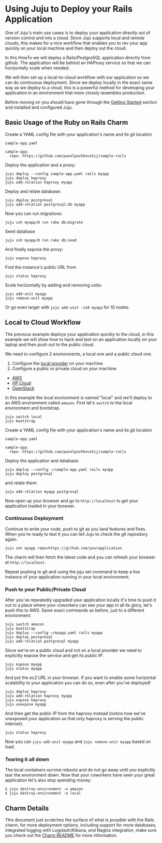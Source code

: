#  Using Juju to Deploy your Rails Application

One of Juju's main use cases is to deploy your application directly out of
version control and into a cloud. Since Juju supports local and remote clouds,
this makes for a nice workflow that enables you to rev your app quickly on your
local machine and then deploy out the cloud.

In this HowTo we will deploy a Rails/PostgreSQL application directly from
github. The application will be behind an HAProxy service so that we can
horizontally scale when needed.

We will then set up a local-to-cloud workflow with our application so we can do
continuous deployment. Since we deploy locally in the exact same way as we
deploy to a cloud, this is a powerful method for developing your application in
an environment that more closely resembles production.

Before moving on you should have gone through the [Getting
Started](https://juju.ubuntu.com/docs/getting-started.html) section and
installed and configured Juju.

##  Basic Usage of the Ruby on Rails Charm

Create a YAML config file with your application's name and its git location

`sample-app.yaml`

    sample-app:
      repo: https://github.com/pavelpachkovskij/sample-rails

Deploy the application and a proxy:

    juju deploy --config sample-app.yaml rails myapp
    juju deploy haproxy
    juju add-relation haproxy myapp

Deploy and relate database:

    juju deploy postgresql
    juju add-relation postgresql:db myapp

Now you can run migrations:

    juju ssh myapp/0 run rake db:migrate

Seed database

    juju ssh myapp/0 run rake db:seed

And finally expose the proxy:

    juju expose haproxy

Find the instance's public URL from

    juju status haproxy

Scale horizontally by adding and removing units:

    juju add-unit myapp
    juju remove-unit myapp

Or go even larger with `juju add-unit -n10 myapp` for 10 nodes.

##  Local to Cloud Workflow

The previous example deploys your application quickly to the cloud, in this
example we will show how to hack and test on an application locally on your
laptop and then push out to the public cloud.

We need to configure 2 environments, a local one and a public cloud one.

1. Configure the [local provider](./config-local.html) on your machine. 
1. Configure a public or private cloud on your machine. 
  - [AWS](./config-aws.html)
  - [HP Cloud](./config-hpcloud.html)
  - [OpenStack](./config-openstack.html)

In this example the local environment is named "local" and we'll deploy to an
AWS environment called `amazon`. First let's `switch` to the local environment
and bootstrap.

    juju switch local
    juju bootstrap

Create a YAML config file with your application's name and its git location

`sample-app.yaml`

    sample-app:
      repo: https://github.com/pavelpachkovskij/sample-rails

Deploy the application and database:

    juju deploy --config ~/sample-app.yaml rails myapp
    juju deploy postgresql

and relate them:

    juju add-relation myapp postgresql

Now open up your browser and go to `http://localhost` to get your application
loaded in your browser.

###  Continuous Deployment

Continue to write your code, push to git as you land features and fixes. When
you're ready to test it you can tell Juju to check the git repository again:

    juju set myapp repo=https://github.com/yourapplication

The charm will then fetch the latest code and you can refresh your browser at
`http://localhost`.

Repeat pushing to git and using the juju set command to keep a live instance of
your application running in your local environment.

###  Push to your Public/Private Cloud

After you've repeatedly upgraded your application locally it's time to push it
out to a place where your coworkers can see your app in all its glory, let's
push this to AWS. Same exact commands as before, just to a different
environment:

    juju switch amazon
    juju bootstrap
    juju deploy --config ~/myapp.yaml rails myapp 
    juju deploy postgresql
    juju add-relation postgresql myapp

Since we're on a public cloud and not on a local provider we need to explicitly
expose the service and get its public IP:

    juju expose myapp
    juju status myapp

And put the ec2 URL in your browser. If you want to enable some horizontal
scalability to your application you can do so, even after you've deployed!

    juju deploy haproxy
    juju add-relation haproxy myapp
    juju expose haproxy
    juju unexpose myapp

And then get the public IP from the haproxy instead (notice how we've unexposed
your application so that only haproxy is serving the public internet):

    juju status haproxy

Now you can `juju add-unit myapp` and `juju remove-unit myapp` based on load.

###  Tearing it all down

The local containers survive reboots and do not go away until you explicitly
tear the environment down. Now that your coworkers have seen your great
application let's also stop spending money:

    $ juju destroy-environment -e amazon
    $ juju destroy-environment -e local

##  Charm Details

This document just scratches the surface of what is possible with the Rails
charm, for more deployment options, including support for more databases,
integrated logging with Logstash/Kibana, and Nagios integration, make sure you
check out the [Charm README](https://jujucharms.com/precise/rails-HEAD/) for
more information.